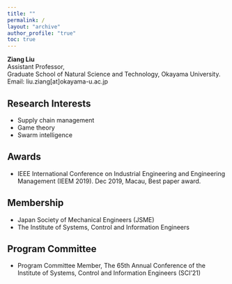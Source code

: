 ```yaml
---
title: ""
permalink: /
layout: "archive"
author_profile: "true"
toc: true
---
```


__Ziang Liu__  
Assistant Professor,   
Graduate School of Natural Science and Technology, 
Okayama University.   
Email: liu.ziang[at]okayama-u.ac.jp   

## Research Interests
- Supply chain management
- Game theory
- Swarm intelligence

## Awards
- IEEE International Conference on Industrial Engineering and Engineering Management (IEEM 2019). Dec 2019, Macau, Best paper award.

## Membership
- Japan Society of Mechanical Engineers (JSME)
- The Institute of Systems, Control and Information Engineers

## Program Committee
- Program Committee Member, The 65th Annual Conference of the Institute of Systems, Control and Information Engineers (SCI’21)